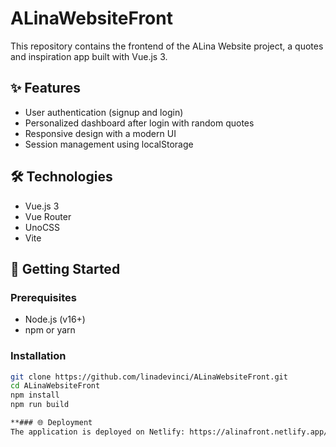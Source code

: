 # ALinaWebsiteFront

This repository contains the frontend of the ALina Website project, a quotes and inspiration app built with Vue.js 3.

## ✨ Features

- User authentication (signup and login)
- Personalized dashboard after login with random quotes
- Responsive design with a modern UI
- Session management using localStorage

## 🛠️ Technologies

- Vue.js 3
- Vue Router
- UnoCSS
- Vite

## 🚀 Getting Started

### Prerequisites

- Node.js (v16+)
- npm or yarn

### Installation

```bash
git clone https://github.com/linadevinci/ALinaWebsiteFront.git
cd ALinaWebsiteFront
npm install
npm run build

**### 🌐 Deployment
The application is deployed on Netlify: https://alinafront.netlify.app/
